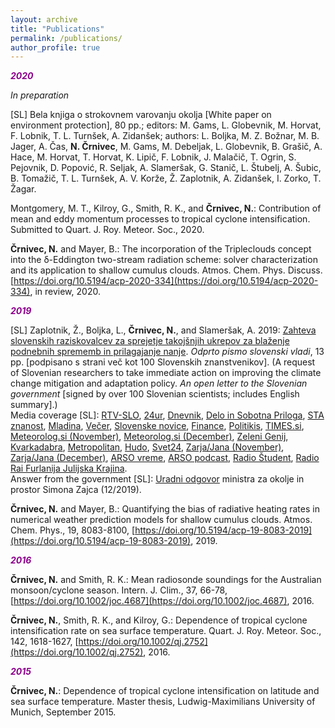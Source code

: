 ```yaml
---
layout: archive
title: "Publications"
permalink: /publications/
author_profile: true
---
```


<font color="DarkMagenta"><b><i>2020</i></b></font>

_In preparation_

[SL] Bela knjiga o strokovnem varovanju okolja [White paper on environment protection], 80 pp.; editors: M. Gams, L. Globevnik, M. Horvat, F. Lobnik, T. L. Turnšek, A. Zidanšek; authors: L. Boljka, M. Z. Božnar, M. B. Jager, A. Čas, **N. Črnivec**, M. Gams, M. Debeljak, L. Globevnik, B. Grašič, A. Hace, M. Horvat, T. Horvat, K. Lipič, F. Lobnik, J. Malačič, T. Ogrin, S. Pejovnik, D. Popović, R. Seljak, A. Slameršak, G. Stanič, L. Štubelj, A. Šubic, B. Tomažič, T. L. Turnšek, A. V. Korže, Ž. Zaplotnik, A. Zidanšek, I. Zorko, T. Žagar.

Montgomery, M. T., Kilroy, G., Smith, R. K., and **Črnivec, N.**: Contribution of mean and eddy momentum processes to tropical cyclone intensification. Submitted to Quart. J. Roy. Meteor. Soc., 2020.

**Črnivec, N.** and Mayer, B.: The incorporation of the Tripleclouds concept into the δ-Eddington two-stream radiation scheme: solver characterization and its application to shallow cumulus clouds. Atmos. Chem. Phys. Discuss. [https://doi.org/10.5194/acp-2020-334](https://doi.org/10.5194/acp-2020-334), in review, 2020. 

<font color="DarkMagenta"><b><i>2019</i></b></font>

[SL] Zaplotnik, Ž., Boljka, L., **Črnivec, N.**, and Slameršak, A. 2019: [Zahteva slovenskih raziskovalcev za sprejetje takojšnjih ukrepov za blaženje podnebnih sprememb in prilagajanje nanje](https://www.researchgate.net/publication/337167123_Zahteva_slovenskih_raziskovalcev_za_sprejetje_takojsnjih_ukrepov_za_blazenje_podnebnih_sprememb_in_prilagajanje_nanje_Odprto_pismo_slovenski_vladi_13_pp_podpisano_s_strani_vec_kot_100_Slovenskih_znans). <em>Odprto pismo slovenski vladi</em>, 13 pp. [podpisano s strani več kot 100 Slovenskih znanstvenikov]. (A request of Slovenian researchers to take immediate action on improving the climate change mitigation and adaptation policy. <em>An open letter to the Slovenian government</em> [signed by over 100 Slovenian scientists; includes English summary].)<br/>
Media coverage [SL]:
[RTV-SLO](https://www.rtvslo.si/okolje/novice/znanstveniki-slovenija-ne-kaze-pripravljenosti-da-bi-se-na-podnebne-spremembe-odlocno-odzvala/504612?fbclid=IwAR2Px1cLtDykMJxNszkG6MI1QDOM2LneGWqK70LchAvEST9RBr_VWVjM-7Y),
[24ur](https://www.24ur.com/novice/slovenija/razocarani-slovenski-znanstveniki-politiki-se-ne-zavedajo-resnosti-problema.html),
[Dnevnik](https://www.dnevnik.si/1042913601/slovenija/slovenski-raziskovalci-pozivajo-k-odlocnemu-ukrepanju-za-blazenje-podnebnih-sprememb),
[Delo in Sobotna Priloga](https://www.delo.si/novice/okolje/slovenski-raziskovalci-pozivajo-politiko-sprejmite-bolj-ambiciozen-podnebni-nacrt-247970.html),
[STA znanost](http://znanost.sta.si/2696264/slovenski-raziskovalci-pozivajo-k-odlocnemu-ukrepanju-za-blazenje-podnebnih-sprememb),
[Mladina](https://www.mladina.si/194097/slovenski-znanstveniki-o-podnebnih-spremembah-nasa-moralna-in-eticna-dolznost-je-pozvati-k-ukr/),
[Večer](https://www.vecer.com/znanstveniki-pozivajo-vlado-drzavni-zbor-in-drzavni-svet-ukrepajte-10089051),
[Slovenske novice](https://www.slovenskenovice.si/novice/slovenija/clanek/groznje-pahorju-in-sarcu-pred-slovenijo-katastrofalne-spremembe-247919),
[Finance](https://oe.finance.si/8954794),
[Politikis](http://www.politikis.si/2019/11/slovenski-raziskovalci-pozivajo-k-odlocnemu-ukrepanju-za-blazenje-podnebnih-sprememb/),
[TIMES.si](http://www.times.si/slovenija/slovenski-raziskovalci-vlada-naj-vkljuci-podnebno-problematiko-v-obvezen-solski-program--8eab3057b4f399f34eedc14a0423913804034be6.html),
[Meteorolog.si (November)](http://meteorolog.si/index.php/2019/11/11/podnebne-spremembe-odprto-pismo/),
[Meteorolog.si (December)](http://meteorolog.si/index.php/2019/12/13/odzivi-na-zahtevo-slovenskih-raziskovalcev-za-sprejetje-takojsnjih-ukrepov-za-blazenje-podnebnih-sprememb-in-prilagajanje-nanje/),
[Zeleni Genij](https://zelenigenij.24ur.com/odprto-pismo-podnebne-spremembe-ogrozajo-zivljenja-vec-kot-milijarde-ljudi.html),
[Kvarkadabra](https://www.scribd.com/document/434444707/Zahteva-slovenskih-znanstvenikov-za-sprejetje-takoj%C5%A1njih-ukrepov-za-bla%C5%BEenje-podnebnih-sprememb-in-prilagajanje-nanje?fbclid=IwAR07Noqc0WUfEeGxoe44hf0LuPNbSMlc3NKxCK9OCj7hNXaymeyW7ozgUGg),
[Metropolitan](https://www.metropolitan.si/aktualno/120-slovenskih-strokovnjakov-za-odlocno-ukrepanje-pri-blazenju-podnebnih-sprememb/),
[Hudo](https://hudo.com/si/2019/11/11/zaskrbljeni-slovenski-raziskovalci-drzavo-pozivajo-k-sprejetju-takojsnjih-ukrepov-za-blazenje-podnebnih-sprememb-prilagajanju-nanje/),
[Svet24](https://novice.svet24.si/clanek/novice/svet/5df8e1f62d92a/slovenija-ne-kaze-pripravljenosti-da-bi-se-na-groznjo-podnebnih-sprememb-odzvala-z-odlocnimi-ukrepi),
[Zarja/Jana (November)](https://revijazarja.si/clanek/ljudje/5dd2bb059e1b5/smo-pozabili-ljudje-umirajo),
[Zarja/Jana (December)](https://revijazarja.si/clanek/zgodbe/5dee3441f3ac2/smo-v-usodnem-casu-za-clovestvo),
[ARSO vreme](https://twitter.com/meteoSI/status/1202140528831320064),
[ARSO podcast](https://meteo.arso.gov.si/uploads/probase/www/fproduct/media/sl/podcast/podcast_20191204_ep027.mp3),
[Radio Študent](https://radiostudent.si/znanost/zr-intervju/kako-bomo-bla%C5%BEili-podnebne-spremembe),
[Radio Rai Furlanija Julijska Krajina](http://www.rai.it/dl/portali/site/articolo/ContentItem-99a019aa-ca1e-4865-b5e0-bc047ac1bab4.html).<br/>
Answer from the government [SL]: <a href="http://ninacrnivec.github.io/files/00206BBAC913191209121909.pdf">Uradni odgovor</a> ministra za okolje in prostor Simona Zajca (12/2019).


**Črnivec, N.** and Mayer, B.: Quantifying the bias of radiative heating rates in numerical weather prediction models for shallow cumulus clouds. Atmos. Chem. Phys., 19, 8083-8100, [https://doi.org/10.5194/acp-19-8083-2019](https://doi.org/10.5194/acp-19-8083-2019), 2019. 

<font color="DarkMagenta"><b><i>2016</i></b></font>

**Črnivec, N.** and Smith, R. K.: Mean radiosonde soundings for the Australian monsoon/cyclone season. Intern. J. Clim., 37, 66-78, [https://doi.org/10.1002/joc.4687](https://doi.org/10.1002/joc.4687), 2016.

**Črnivec, N.**, Smith, R. K., and Kilroy, G.: Dependence of tropical cyclone intensification rate on sea surface temperature. Quart. J. Roy. Meteor. Soc., 142, 1618-1627, [https://doi.org/10.1002/qj.2752](https://doi.org/10.1002/qj.2752), 2016.

<font color="DarkMagenta"><b><i>2015</i></b></font>

**Črnivec, N.**: Dependence of tropical cyclone intensification on latitude and sea surface temperature. Master thesis, Ludwig-Maximilians University of Munich, September 2015.

